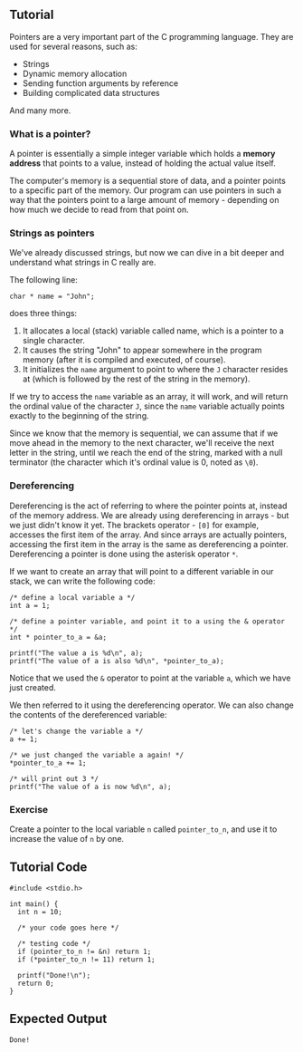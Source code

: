 Tutorial
--------

Pointers are a very important part of the C programming language. They are used for several reasons, such as:

* Strings
* Dynamic memory allocation
* Sending function arguments by reference 
* Building complicated data structures

And many more.

### What is a pointer?

A pointer is essentially a simple integer variable which holds a **memory address** that points to a value, instead of holding the actual value itself. 

The computer's memory is a sequential store of data, and a pointer points to a specific part of the memory. Our program can use pointers in such a way that the pointers point to a large amount of memory - depending on how much we decide to read from that point on.

### Strings as pointers

We've already discussed strings, but now we can dive in a bit deeper and understand what strings in C really are. 

The following line:

    char * name = "John";

does three things:

1. It allocates a local (stack) variable called name, which is a pointer to a single character. 
2. It causes the string "John" to appear somewhere in the program memory (after it is compiled and executed, of course). 
3. It initializes the `name` argument to point to where the `J` character resides at (which is followed by the rest of the string in the memory).

If we try to access the `name` variable as an array, it will work, and will return the ordinal value of the character `J`, since the `name` variable actually points exactly to the beginning of the string.

Since we know that the memory is sequential, we can assume that if we move ahead in the memory to the next character, we'll receive the next letter in the string, until we reach the end of the string, marked with a null terminator (the character which it's ordinal value is 0, noted as `\0`).

### Dereferencing

Dereferencing is the act of referring to where the pointer points at, instead of the memory address. We are already using dereferencing in arrays - but we just didn't know it yet. The brackets operator - `[0]` for example, accesses the first item of the array. And since arrays are actually pointers, accessing the first item in the array is the same as dereferencing a pointer. Dereferencing a pointer is done using the asterisk operator `*`.

If we want to create an array that will point to a different variable in our stack, we can write the following code:

    /* define a local variable a */
    int a = 1;

    /* define a pointer variable, and point it to a using the & operator */
    int * pointer_to_a = &a;

    printf("The value a is %d\n", a);
    printf("The value of a is also %d\n", *pointer_to_a);

Notice that we used the `&` operator to point at the variable `a`, which we have just created.

We then referred to it using the dereferencing operator. We can also change the contents of the dereferenced variable:

    /* let's change the variable a */
    a += 1;

    /* we just changed the variable a again! */
    *pointer_to_a += 1;

    /* will print out 3 */
    printf("The value of a is now %d\n", a);

### Exercise

Create a pointer to the local variable `n` called `pointer_to_n`, and use it to increase the value of `n` by one.

Tutorial Code
-------------
	#include <stdio.h>

	int main() {
	  int n = 10;
	  
	  /* your code goes here */

	  /* testing code */
	  if (pointer_to_n != &n) return 1;
	  if (*pointer_to_n != 11) return 1;
	  
	  printf("Done!\n");
	  return 0;
	}

Expected Output
---------------

	Done!